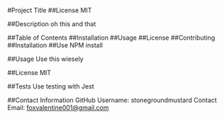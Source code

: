 #Project Title
##License
MIT

##Description
oh this and that

##Table of Contents
##Installation
##Usage
##License
##Contributing
##Installation
##Use NPM install

##Usage
Use this wiesely

##License
MIT


##Tests
Use testing with Jest

##Contact Information
GitHub Username: stonegroundmustard
Contact Email: foxvalentine001@gmail.com